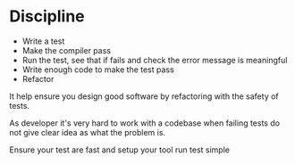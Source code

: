 # Discipline

* Write a test
* Make the compiler pass
* Run the test, see that if fails and check the error message is meaningful
* Write enough code to make the test pass
* Refactor

It help ensure you design good software by refactoring with the safety of tests.

As developer it's very hard to work with a codebase when failing tests do not give clear idea as what the problem is.

Ensure your test are fast and setup your tool run test simple